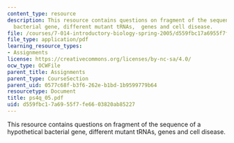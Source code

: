 ```yaml
---
content_type: resource
description: This resource contains questions on fragment of the sequence of a hypothetical
  bacterial gene, different mutant tRNAs,  genes and cell disease.
file: /courses/7-014-introductory-biology-spring-2005/d559fbc17a6955f7fe6603820ab85227_ps4q_05.pdf
file_type: application/pdf
learning_resource_types:
- Assignments
license: https://creativecommons.org/licenses/by-nc-sa/4.0/
ocw_type: OCWFile
parent_title: Assignments
parent_type: CourseSection
parent_uid: 0577c68f-b3f6-262e-b1bd-1b9599779b64
resourcetype: Document
title: ps4q_05.pdf
uid: d559fbc1-7a69-55f7-fe66-03820ab85227
---
```

This resource contains questions on fragment of the sequence of a hypothetical bacterial gene, different mutant tRNAs,  genes and cell disease.